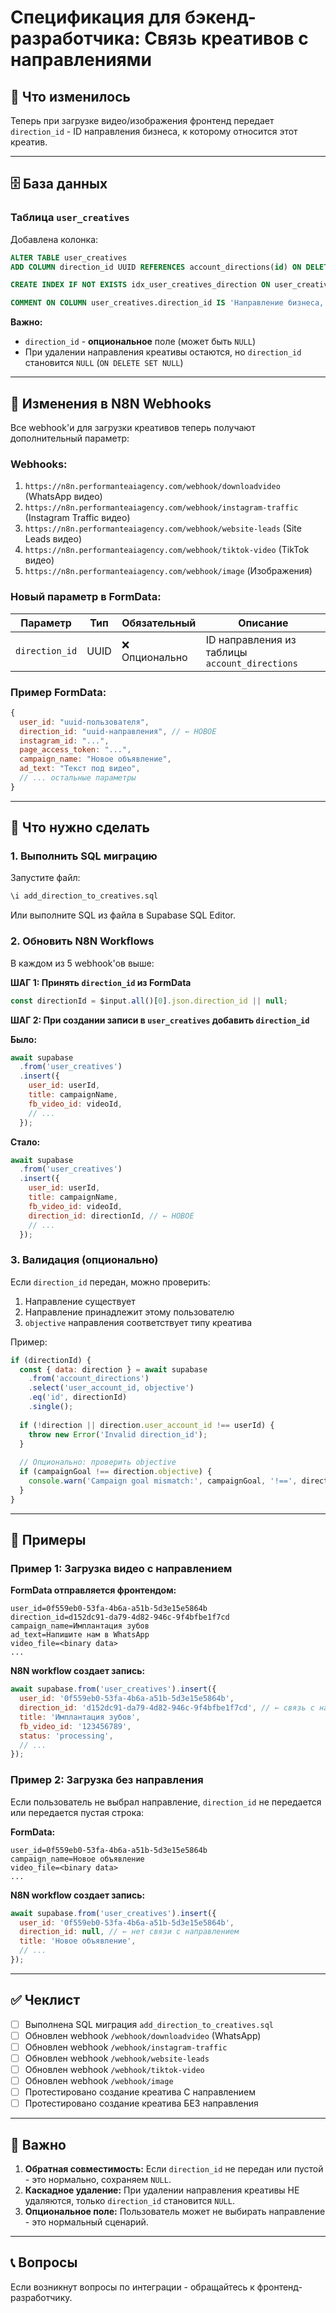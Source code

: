 # Спецификация для бэкенд-разработчика: Связь креативов с направлениями

## 📍 Что изменилось

Теперь при загрузке видео/изображения фронтенд передает `direction_id` - ID направления бизнеса, к которому относится этот креатив.

---

## 🗄️ База данных

### Таблица `user_creatives`

Добавлена колонка:
```sql
ALTER TABLE user_creatives 
ADD COLUMN direction_id UUID REFERENCES account_directions(id) ON DELETE SET NULL;

CREATE INDEX IF NOT EXISTS idx_user_creatives_direction ON user_creatives(direction_id) WHERE direction_id IS NOT NULL;

COMMENT ON COLUMN user_creatives.direction_id IS 'Направление бизнеса, к которому относится этот креатив (опционально)';
```

**Важно:**
- `direction_id` - **опциональное** поле (может быть `NULL`)
- При удалении направления креативы остаются, но `direction_id` становится `NULL` (`ON DELETE SET NULL`)

---

## 🔌 Изменения в N8N Webhooks

Все webhook'и для загрузки креативов теперь получают дополнительный параметр:

### Webhooks:
1. `https://n8n.performanteaiagency.com/webhook/downloadvideo` (WhatsApp видео)
2. `https://n8n.performanteaiagency.com/webhook/instagram-traffic` (Instagram Traffic видео)
3. `https://n8n.performanteaiagency.com/webhook/website-leads` (Site Leads видео)
4. `https://n8n.performanteaiagency.com/webhook/tiktok-video` (TikTok видео)
5. `https://n8n.performanteaiagency.com/webhook/image` (Изображения)

### Новый параметр в FormData:

| Параметр | Тип | Обязательный | Описание |
|----------|-----|--------------|----------|
| `direction_id` | UUID | ❌ Опционально | ID направления из таблицы `account_directions` |

### Пример FormData:
```javascript
{
  user_id: "uuid-пользователя",
  direction_id: "uuid-направления", // ← НОВОЕ
  instagram_id: "...",
  page_access_token: "...",
  campaign_name: "Новое объявление",
  ad_text: "Текст под видео",
  // ... остальные параметры
}
```

---

## 🔨 Что нужно сделать

### 1. Выполнить SQL миграцию

Запустите файл:
```bash
\i add_direction_to_creatives.sql
```

Или выполните SQL из файла в Supabase SQL Editor.

### 2. Обновить N8N Workflows

В каждом из 5 webhook'ов выше:

**ШАГ 1: Принять `direction_id` из FormData**
```javascript
const directionId = $input.all()[0].json.direction_id || null;
```

**ШАГ 2: При создании записи в `user_creatives` добавить `direction_id`**

**Было:**
```javascript
await supabase
  .from('user_creatives')
  .insert({
    user_id: userId,
    title: campaignName,
    fb_video_id: videoId,
    // ...
  });
```

**Стало:**
```javascript
await supabase
  .from('user_creatives')
  .insert({
    user_id: userId,
    title: campaignName,
    fb_video_id: videoId,
    direction_id: directionId, // ← НОВОЕ
    // ...
  });
```

### 3. Валидация (опционально)

Если `direction_id` передан, можно проверить:
1. Направление существует
2. Направление принадлежит этому пользователю
3. `objective` направления соответствует типу креатива

Пример:
```javascript
if (directionId) {
  const { data: direction } = await supabase
    .from('account_directions')
    .select('user_account_id, objective')
    .eq('id', directionId)
    .single();
  
  if (!direction || direction.user_account_id !== userId) {
    throw new Error('Invalid direction_id');
  }
  
  // Опционально: проверить objective
  if (campaignGoal !== direction.objective) {
    console.warn('Campaign goal mismatch:', campaignGoal, '!==', direction.objective);
  }
}
```

---

## 📝 Примеры

### Пример 1: Загрузка видео с направлением

**FormData отправляется фронтендом:**
```
user_id=0f559eb0-53fa-4b6a-a51b-5d3e15e5864b
direction_id=d152dc91-da79-4d82-946c-9f4bfbe1f7cd
campaign_name=Имплантация зубов
ad_text=Напишите нам в WhatsApp
video_file=<binary data>
...
```

**N8N workflow создает запись:**
```javascript
await supabase.from('user_creatives').insert({
  user_id: '0f559eb0-53fa-4b6a-a51b-5d3e15e5864b',
  direction_id: 'd152dc91-da79-4d82-946c-9f4bfbe1f7cd', // ← связь с направлением
  title: 'Имплантация зубов',
  fb_video_id: '123456789',
  status: 'processing',
  // ...
});
```

### Пример 2: Загрузка без направления

Если пользователь не выбрал направление, `direction_id` не передается или передается пустая строка:

**FormData:**
```
user_id=0f559eb0-53fa-4b6a-a51b-5d3e15e5864b
campaign_name=Новое объявление
video_file=<binary data>
...
```

**N8N workflow создает запись:**
```javascript
await supabase.from('user_creatives').insert({
  user_id: '0f559eb0-53fa-4b6a-a51b-5d3e15e5864b',
  direction_id: null, // ← нет связи с направлением
  title: 'Новое объявление',
  // ...
});
```

---

## ✅ Чеклист

- [ ] Выполнена SQL миграция `add_direction_to_creatives.sql`
- [ ] Обновлен webhook `/webhook/downloadvideo` (WhatsApp)
- [ ] Обновлен webhook `/webhook/instagram-traffic`
- [ ] Обновлен webhook `/webhook/website-leads`
- [ ] Обновлен webhook `/webhook/tiktok-video`
- [ ] Обновлен webhook `/webhook/image`
- [ ] Протестировано создание креатива С направлением
- [ ] Протестировано создание креатива БЕЗ направления

---

## 🚨 Важно

1. **Обратная совместимость:** Если `direction_id` не передан или пустой - это нормально, сохраняем `NULL`.
2. **Каскадное удаление:** При удалении направления креативы НЕ удаляются, только `direction_id` становится `NULL`.
3. **Опциональное поле:** Пользователь может не выбирать направление - это нормальный сценарий.

---

## 📞 Вопросы

Если возникнут вопросы по интеграции - обращайтесь к фронтенд-разработчику.

